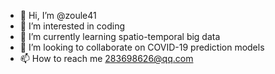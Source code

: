 - 👋 Hi, I’m @zoule41
- 👀 I’m interested in coding
- 🌱 I’m currently learning spatio-temporal big data
- 💞️ I’m looking to collaborate on COVID-19 prediction models
- 📫 How to reach me 283698626@qq.com

<!---
zoule41/zoule41 is a ✨ special ✨ repository because its `README.md` (this file) appears on your GitHub profile.
You can click the Preview link to take a look at your changes.
--->
